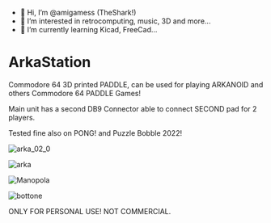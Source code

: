 - 👋 Hi, I’m @amigamess (TheShark!)
- 👀 I’m interested in retrocomputing, music, 3D and more...
- 🌱 I’m currently learning Kicad, FreeCad...

# ArkaStation

Commodore 64 3D printed PADDLE, can be used for playing ARKANOID and others Commodore 64 PADDLE Games!

Main unit has a second DB9 Connector able to connect SECOND pad for 2 players.

Tested fine also on PONG! and Puzzle Bobble 2022!


![arka_02_0](https://user-images.githubusercontent.com/82521152/175062807-8f5a84ce-9586-44ab-b8c5-81cfc8f5a635.jpg)

![arka](https://github.com/amigamess/ArkaStation/assets/82521152/11f2bc43-91e0-4c66-8454-543fc3ac4e95)

![Manopola](https://github.com/amigamess/ArkaStation/assets/82521152/9a2984f1-866d-45e3-aef7-0808eef2945a)

![bottone](https://github.com/amigamess/ArkaStation/assets/82521152/47f0405e-257f-4d69-8bac-f811a97cb908)

ONLY FOR PERSONAL USE! NOT COMMERCIAL.

